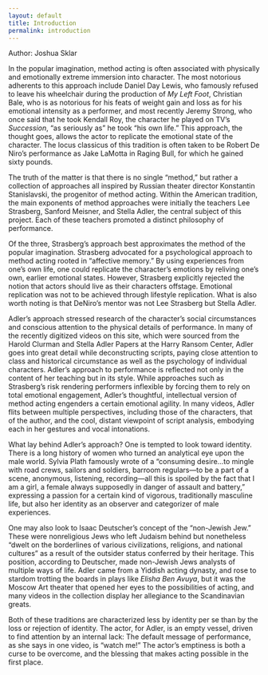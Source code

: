 ```yaml
---
layout: default
title: Introduction
permalink: introduction
---
```

<!-- Add an essay or interpretive material below this line,
using HTML or markdown.  Do not modify this file above this line -->
Author: Joshua Sklar 

In the popular imagination, method acting is often associated with physically and emotionally extreme immersion into character. The most notorious adherents to this approach include Daniel Day Lewis, who famously refused to leave his wheelchair during the production of *My Left Foot*, Christian Bale, who is as notorious for his feats of weight gain and loss as for his emotional intensity as a performer, and most recently Jeremy Strong, who once said that he took Kendall Roy, the character he played on TV’s *Succession*, “as seriously as” he took “his own life.”  This approach, the thought goes, allows the actor to replicate the emotional state of the character. The locus classicus of this tradition is often taken to be Robert De Niro’s performance as Jake LaMotta in Raging Bull, for which he gained sixty pounds.

The truth of the matter is that there is no single “method,” but rather a collection of approaches all inspired by Russian theater director Konstantin Stanislavski, the progenitor of method acting. Within the American tradition, the main exponents of method approaches were initially the teachers Lee Strasberg, Sanford Meisner, and Stella Adler, the central subject of this project. Each of these teachers promoted a distinct philosophy of performance.

Of the three, Strasberg’s approach best approximates the method of the popular imagination. Strasberg advocated for a psychological approach to method acting rooted in “affective memory.” By using experiences from one’s own life, one could replicate the character’s emotions by reliving one’s own, earlier emotional states. However, Strasberg explicitly rejected the notion that actors should live as their characters offstage. Emotional replication was not to be achieved through lifestyle replication. What is also worth noting is that DeNiro’s mentor was not Lee Strasberg but Stella Adler.

Adler’s approach stressed research of the character’s social circumstances and conscious attention to the physical details of performance. In many of the recently digitized videos on this site, which were sourced from the Harold Clurman and Stella Adler Papers at the Harry Ransom Center, Adler goes into great detail while deconstructing scripts, paying close attention to class and historical circumstance as well as the psychology of individual characters. Adler’s approach to performance is reflected not only in the content of her teaching but in its style. While approaches such as Strasberg’s risk rendering performers inflexible by forcing them to rely on total emotional engagement, Adler’s thoughtful, intellectual version of method acting engenders a certain emotional agility. In many videos, Adler flits between multiple perspectives, including those of the characters, that of the author, and the cool, distant viewpoint of script analysis, embodying each in her gestures and vocal intonations.

What lay behind Adler’s approach? One is tempted to look toward identity. There is a long history of women who turned an analytical eye upon the male world. Sylvia Plath famously wrote of a “consuming desire…to mingle with road crews, sailors and soldiers, barroom regulars—to be a part of a scene, anonymous, listening, recording—all this is spoiled by the fact that I am a girl, a female always supposedly in danger of assault and battery,” expressing a passion for a certain kind of vigorous, traditionally masculine life, but also her identity as an observer and categorizer of male experiences.

One may also look to Isaac Deutscher’s concept of the “non-Jewish Jew.” These were nonreligious Jews who left Judaism behind but nonetheless “dwelt on the borderlines of various civilizations, religions, and national cultures” as a result of the outsider status conferred by their heritage. This position, according to Deutscher, made non-Jewish Jews analysts of multiple ways of life. Adler came from a Yiddish acting dynasty, and rose to stardom trotting the boards in plays like *Elisha Ben Avuya*, but it was the Moscow Art theater that opened her eyes to the possibilities of acting, and many videos in the collection display her allegiance to the Scandinavian greats.

Both of these traditions are characterized less by identity per se than by the loss or rejection of identity. The actor, for Adler, is an empty vessel, driven to find attention by an internal lack: The default message of performance, as she says in one video, is “watch me!” The actor’s emptiness is both a curse to be overcome, and the blessing that makes acting possible in the first place.
